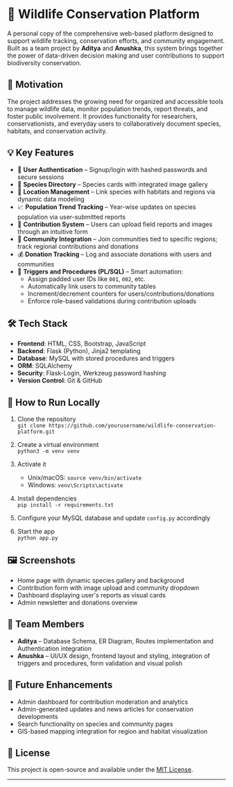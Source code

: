 # 🌿 Wildlife Conservation Platform

A personal copy of the comprehensive web-based platform designed to support wildlife tracking, conservation efforts, and community engagement. Built as a team project by **Aditya** and **Anushka**, this system brings together the power of data-driven decision making and user contributions to support biodiversity conservation.

## 🧠 Motivation

The project addresses the growing need for organized and accessible tools to manage wildlife data, monitor population trends, report threats, and foster public involvement. It provides functionality for researchers, conservationists, and everyday users to collaboratively document species, habitats, and conservation activity.

## 💡 Key Features

- 🔐 **User Authentication** – Signup/login with hashed passwords and secure sessions
- 🐾 **Species Directory** – Species cards with integrated image gallery
- 📍 **Location Management** – Link species with habitats and regions via dynamic data modeling
- 📈 **Population Trend Tracking** – Year-wise updates on species population via user-submitted reports
- 📸 **Contribution System** – Users can upload field reports and images through an intuitive form
- 🤝 **Community Integration** – Join communities tied to specific regions; track regional contributions and donations
- 💰 **Donation Tracking** – Log and associate donations with users and communities
- 🔄 **Triggers and Procedures (PL/SQL)** – Smart automation:
  - Assign padded user IDs like `001`, `002`, etc.
  - Automatically link users to community tables
  - Increment/decrement counters for users/contributions/donations
  - Enforce role-based validations during contribution uploads

## 🛠️ Tech Stack

- **Frontend**: HTML, CSS, Bootstrap, JavaScript
- **Backend**: Flask (Python), Jinja2 templating
- **Database**: MySQL with stored procedures and triggers
- **ORM**: SQLAlchemy
- **Security**: Flask-Login, Werkzeug password hashing
- **Version Control**: Git & GitHub

## 🧪 How to Run Locally

1. Clone the repository  
   `git clone https://github.com/yourusername/wildlife-conservation-platform.git`

2. Create a virtual environment  
   `python3 -m venv venv`

3. Activate it  
   - Unix/macOS: `source venv/bin/activate`  
   - Windows: `venv\Scripts\activate`

4. Install dependencies  
   `pip install -r requirements.txt`

5. Configure your MySQL database and update `config.py` accordingly

6. Start the app  
   `python app.py`

## 🖼️ Screenshots

- Home page with dynamic species gallery and background
- Contribution form with image upload and community dropdown
- Dashboard displaying user's reports as visual cards
- Admin newsletter and donations overview

## 🤝 Team Members

- **Aditya** – Database Schema, ER Diagram, Routes implementation and Authentication integration
- **Anushka** – UI/UX design, frontend layout and styling, integration of triggers and procedures, form validation and visual polish  

## 🌱 Future Enhancements

- Admin dashboard for contribution moderation and analytics
- Admin-generated updates and news articles for conservation developments  
- Search functionality on species and community pages  
- GIS-based mapping integration for region and habitat visualization  

## 📄 License

This project is open-source and available under the [MIT License](LICENSE).

---


